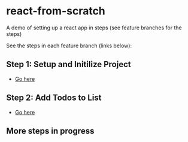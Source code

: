 # react-from-scratch

A demo of setting up a react app in steps (see feature branches for the steps)

See the steps in each feature branch (links below):

## Step 1: Setup and Initilize Project

* [Go here](https://github.com/joshboley/react-from-scratch/tree/step-1)

## Step 2: Add Todos to List

* [Go here](https://github.com/joshboley/react-from-scratch/tree/step-2)

## More steps in progress